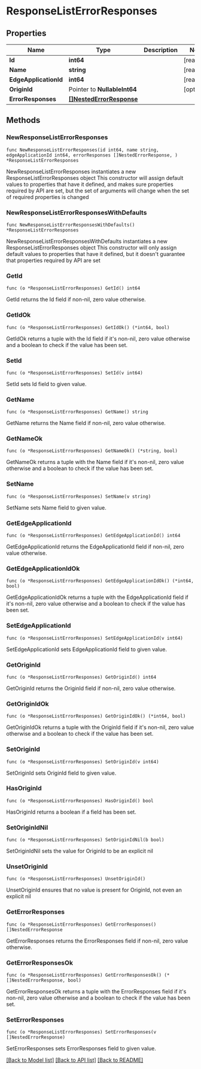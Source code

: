 # ResponseListErrorResponses

## Properties

Name | Type | Description | Notes
------------ | ------------- | ------------- | -------------
**Id** | **int64** |  | [readonly] 
**Name** | **string** |  | [readonly] 
**EdgeApplicationId** | **int64** |  | [readonly] 
**OriginId** | Pointer to **NullableInt64** |  | [optional] 
**ErrorResponses** | [**[]NestedErrorResponse**](NestedErrorResponse.md) |  | 

## Methods

### NewResponseListErrorResponses

`func NewResponseListErrorResponses(id int64, name string, edgeApplicationId int64, errorResponses []NestedErrorResponse, ) *ResponseListErrorResponses`

NewResponseListErrorResponses instantiates a new ResponseListErrorResponses object
This constructor will assign default values to properties that have it defined,
and makes sure properties required by API are set, but the set of arguments
will change when the set of required properties is changed

### NewResponseListErrorResponsesWithDefaults

`func NewResponseListErrorResponsesWithDefaults() *ResponseListErrorResponses`

NewResponseListErrorResponsesWithDefaults instantiates a new ResponseListErrorResponses object
This constructor will only assign default values to properties that have it defined,
but it doesn't guarantee that properties required by API are set

### GetId

`func (o *ResponseListErrorResponses) GetId() int64`

GetId returns the Id field if non-nil, zero value otherwise.

### GetIdOk

`func (o *ResponseListErrorResponses) GetIdOk() (*int64, bool)`

GetIdOk returns a tuple with the Id field if it's non-nil, zero value otherwise
and a boolean to check if the value has been set.

### SetId

`func (o *ResponseListErrorResponses) SetId(v int64)`

SetId sets Id field to given value.


### GetName

`func (o *ResponseListErrorResponses) GetName() string`

GetName returns the Name field if non-nil, zero value otherwise.

### GetNameOk

`func (o *ResponseListErrorResponses) GetNameOk() (*string, bool)`

GetNameOk returns a tuple with the Name field if it's non-nil, zero value otherwise
and a boolean to check if the value has been set.

### SetName

`func (o *ResponseListErrorResponses) SetName(v string)`

SetName sets Name field to given value.


### GetEdgeApplicationId

`func (o *ResponseListErrorResponses) GetEdgeApplicationId() int64`

GetEdgeApplicationId returns the EdgeApplicationId field if non-nil, zero value otherwise.

### GetEdgeApplicationIdOk

`func (o *ResponseListErrorResponses) GetEdgeApplicationIdOk() (*int64, bool)`

GetEdgeApplicationIdOk returns a tuple with the EdgeApplicationId field if it's non-nil, zero value otherwise
and a boolean to check if the value has been set.

### SetEdgeApplicationId

`func (o *ResponseListErrorResponses) SetEdgeApplicationId(v int64)`

SetEdgeApplicationId sets EdgeApplicationId field to given value.


### GetOriginId

`func (o *ResponseListErrorResponses) GetOriginId() int64`

GetOriginId returns the OriginId field if non-nil, zero value otherwise.

### GetOriginIdOk

`func (o *ResponseListErrorResponses) GetOriginIdOk() (*int64, bool)`

GetOriginIdOk returns a tuple with the OriginId field if it's non-nil, zero value otherwise
and a boolean to check if the value has been set.

### SetOriginId

`func (o *ResponseListErrorResponses) SetOriginId(v int64)`

SetOriginId sets OriginId field to given value.

### HasOriginId

`func (o *ResponseListErrorResponses) HasOriginId() bool`

HasOriginId returns a boolean if a field has been set.

### SetOriginIdNil

`func (o *ResponseListErrorResponses) SetOriginIdNil(b bool)`

 SetOriginIdNil sets the value for OriginId to be an explicit nil

### UnsetOriginId
`func (o *ResponseListErrorResponses) UnsetOriginId()`

UnsetOriginId ensures that no value is present for OriginId, not even an explicit nil
### GetErrorResponses

`func (o *ResponseListErrorResponses) GetErrorResponses() []NestedErrorResponse`

GetErrorResponses returns the ErrorResponses field if non-nil, zero value otherwise.

### GetErrorResponsesOk

`func (o *ResponseListErrorResponses) GetErrorResponsesOk() (*[]NestedErrorResponse, bool)`

GetErrorResponsesOk returns a tuple with the ErrorResponses field if it's non-nil, zero value otherwise
and a boolean to check if the value has been set.

### SetErrorResponses

`func (o *ResponseListErrorResponses) SetErrorResponses(v []NestedErrorResponse)`

SetErrorResponses sets ErrorResponses field to given value.



[[Back to Model list]](../README.md#documentation-for-models) [[Back to API list]](../README.md#documentation-for-api-endpoints) [[Back to README]](../README.md)


